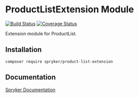 # ProductListExtension Module
[![Build Status](https://travis-ci.org/spryker/product-list-extension.svg)](https://travis-ci.org/spryker/product-list-extension)
[![Coverage Status](https://coveralls.io/repos/github/spryker/product-list-extension/badge.svg)](https://coveralls.io/github/spryker/product-list-extension)

Extension module for ProductList.

## Installation

```
composer require spryker/product-list-extension
```

## Documentation

[Spryker Documentation](https://documentation.spryker.com/module_guide/overview.htm)
